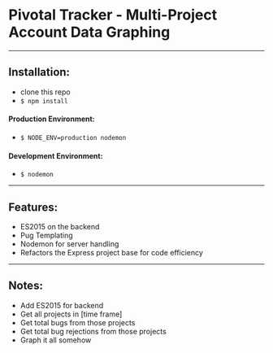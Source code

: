 # Pivotal Tracker - Multi-Project Account Data Graphing

---

## Installation:
- clone this repo
- `$ npm install`

#### Production Environment:
- `$ NODE_ENV=production nodemon`

#### Development Environment: 
- `$ nodemon`

---

## Features:
- ES2015 on the backend
- Pug Templating
- Nodemon for server handling
- Refactors the Express project base for code efficiency

---

## Notes:
- Add ES2015 for backend
- Get all projects in [time frame]
- Get total bugs from those projects
- Get total bug rejections from those projects
- Graph it all somehow
